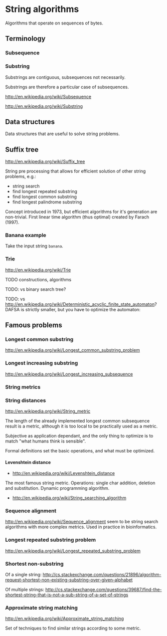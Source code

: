 # String algorithms

Algorithms that operate on sequences of bytes.

## Terminology

### Subsequence

### Substring

Substrings are contiguous, subsequences not necessarily.

Substrings are therefore a particular case of subsequences.

<http://en.wikipedia.org/wiki/Subsequence>

<http://en.wikipedia.org/wiki/Substring>

## Data structures

Data structures that are useful to solve string problems.

## Suffix tree

<http://en.wikipedia.org/wiki/Suffix_tree>

String pre processing that allows for efficient solution of other string problems, e.g.:

- string search
- find longest repeated substring
- find longest common substring
- find longest palindrome substring

Concept introduced in 1973, but efficient algorithms for it's generation are non-trivial. First linear time algorithm (thus optimal) created by Farach (1997).

### Banana example

Take the input string `banana`.

### Trie

<http://en.wikipedia.org/wiki/Trie>

TODO constructions, algorithms

TODO: vs binary search tree?

TODO: vs <http://en.wikipedia.org/wiki/Deterministic_acyclic_finite_state_automaton>? DAFSA is strictly smaller, but you have to optimize the automaton: 

## Famous problems

### Longest common substring

<http://en.wikipedia.org/wiki/Longest_common_substring_problem>

### Longest increasing substring

<http://en.wikipedia.org/wiki/Longest_increasing_subsequence>

### String metrics

### String distances

<http://en.wikipedia.org/wiki/String_metric>

The length of the already implemented longest common subsequence result is a metric, although it is too local to be practically used as a metric.

Subjective as application dependant, and the only thing to optimize is to match "what humans think is sensible".

Formal definitions set the basic operations, and what must be optimized.

#### Levenshtein distance

-   <http://en.wikipedia.org/wiki/Levenshtein_distance>

The most famous string metric. Operations: single char addition, deletion and substitution. Dynamic programming algorithm.

-   <http://en.wikipedia.org/wiki/String_searching_algorithm>

### Sequence alignment

<http://en.wikipedia.org/wiki/Sequence_alignment> seem to be string search algorithms with more complex metrics. Used in practice in bioinformatics.

### Longest repeated substring problem

<http://en.wikipedia.org/wiki/Longest_repeated_substring_problem>

### Shortest non-substring

Of a single string:
<http://cs.stackexchange.com/questions/21896/algorithm-request-shortest-non-existing-substring-over-given-alphabet>

Of multiple strings:
<http://cs.stackexchange.com/questions/39687/find-the-shortest-string-that-is-not-a-sub-string-of-a-set-of-strings>

### Approximate string matching

<http://en.wikipedia.org/wiki/Approximate_string_matching>

Set of techniques to find similar strings according to some metric.
